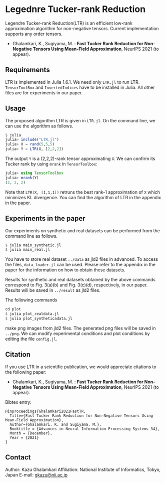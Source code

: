 # Legednre Tucker-rank Reduction
Legendre Tucker-rank Reduction(LTR) is an efficient low-rank approximation algorithm for non-negative tensors. Current implementation supports any order tensors.

* Ghalamkari, K., Sugiyama, M. : **Fast Tucker Rank Reduction for Non-Negative Tensors Using Mean-Field Approximation**, NeurIPS 2021 (to appear).

## Requirements
LTR is implemented in Julia 1.6.1.
We need only `LTR.jl` to run LTR.
`TensorToolBox` and `InvertedIndices` have to be installed in Julia.
All other files are for experiments in our paper.

## Usage
The proposed algorithm LTR is given in `LTR.jl`.
On the command line, we can use the algorithm as follows.
```julia
$ julia
julia> include("LTR.jl")
julia> X = rand(5,5,5)
julia> Y = LTR(X, [2,2,2])
```

The output `Y` is a (2,2,2)-rank tensor approximating `X`.
We can confirm its Tucker rank by using `mrank` in `TensorToolbox`:
```julia
julia> using TensorToolbox
julia> mrank(Y)
(2, 2, 2)
```

Note that `LTR(X, [1,1,1])` retruns the best rank-1 approximation of `X` which minimizes KL divergence.
You can find the algorithm of LTR in the appendix in the paper.

## Experiments in the paper
Our experiments on synthetic and real datasets can be performed from the command line as follows.
```julia
$ julia main_synthetic.jl
$ julia main_real.jl
```
You have to store real dataset `../data` as jld2 files in advanced. To access the files, `data_loader.jl` can be used.
Please refer to the appendix in the paper for the information on how to obtain these datasets.

Results for synthetic and real datasets obtained by the above commands correspond to Fig. 3(a)(b) and Fig. 3(c)(d), respectively, in our paper.
Results will be saved in `../result` as jld2 files.

The following commands
```julia
cd plot
$ julia plot_realdata.jl
$ julia plot_syntheticadata.jl
```
make png images from jld2 files. The generated png files will be saved in `../png`.
We can modify experimental conditions and plot conditions by editing the file `config.jl`.


## Citation
If you use LTR in a scientific publication, we would appreciate citations to the following paper:
* Ghalamkari, K., Sugiyama, M. : **Fast Tucker Rank Reduction for Non-Negative Tensors Using Mean-Field Approximation**, NeurIPS 2021 (to appear).

Bibtex entry:
```
@inproceedings{Ghalamkari2021FastTR,
  Title={Fast Tucker Rank Reduction for Non-Negative Tensors Using Mean-Field Approximation},
  Author={Ghalamkari, K. and Sugiyama, M.},
  Booktitle = {Advances in Neural Information Processing Systems 34},
  Month = {December},
  Year = {2021}
}
```

## Contact
Author: Kazu Ghalamkari
Affiliation: National Institute of Informatics, Tokyo, Japan
E-mail: gkazu@nii.ac.jp
